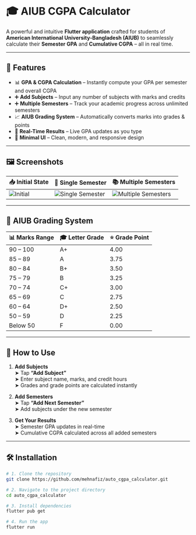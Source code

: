 # 🎓 AIUB CGPA Calculator

A powerful and intuitive **Flutter application** crafted for students of **American International University-Bangladesh (AIUB)** to seamlessly calculate their **Semester GPA** and **Cumulative CGPA** – all in real time.

---

## 🚀 Features

- 📊 **GPA & CGPA Calculation** – Instantly compute your GPA per semester and overall CGPA
- ➕ **Add Subjects** – Input any number of subjects with marks and credits
- ➕ **Multiple Semesters** – Track your academic progress across unlimited semesters
- 📈 **AIUB Grading System** – Automatically converts marks into grades & points
- 🧮 **Real-Time Results** – Live GPA updates as you type
- 📱 **Minimal UI** – Clean, modern, and responsive design

---

## 🖼️ Screenshots

| 📥 Initial State | 📘 Single Semester | 📚 Multiple Semesters |
|------------------|-------------------|------------------------|
| ![Initial](https://github.com/user-attachments/assets/7ba3d0cc-a010-4902-a62c-4fa04df4b0ae) | ![Single Semester](https://github.com/user-attachments/assets/9923f97a-243d-41d0-a972-8d34b54ed760) | ![Multiple Semesters](https://github.com/user-attachments/assets/eeafeb76-7721-4d0d-997b-15dff7a4cd70) |

---

## 🧮 AIUB Grading System

| 📊 Marks Range | 🎓 Letter Grade | ⭐ Grade Point |
|---------------|----------------|---------------|
| 90 – 100      | A+             | 4.00          |
| 85 – 89       | A              | 3.75          |
| 80 – 84       | B+             | 3.50          |
| 75 – 79       | B              | 3.25          |
| 70 – 74       | C+             | 3.00          |
| 65 – 69       | C              | 2.75          |
| 60 – 64       | D+             | 2.50          |
| 50 – 59       | D              | 2.25          |
| Below 50      | F              | 0.00          |

---

## 📖 How to Use

1. **Add Subjects**  
   ➤ Tap **“Add Subject”**  
   ➤ Enter subject name, marks, and credit hours  
   ➤ Grades and grade points are calculated instantly

2. **Add Semesters**  
   ➤ Tap **“Add Next Semester”**  
   ➤ Add subjects under the new semester

3. **Get Your Results**  
   ➤ Semester GPA updates in real-time  
   ➤ Cumulative CGPA calculated across all added semesters

---

## 🛠️ Installation

```bash
# 1. Clone the repository
git clone https://github.com/mehnafiz/auto_cgpa_calculator.git

# 2. Navigate to the project directory
cd auto_cgpa_calculator

# 3. Install dependencies
flutter pub get

# 4. Run the app
flutter run
